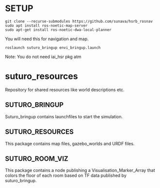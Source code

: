 # SETUP
```
git clone --recurse-submodules https://github.com/sunava/hsrb_rosnav
sudo apt install ros-noetic-map-server
sudo apt-get install ros-noetic-dwa-local-planner

```
You will need this for navigation and map.

```
roslaunch suturo_bringup envi_bringup.launch
```
Note: You do not need iai_hsr pkg atm 
# suturo_resources
Repository for shared resources like world descriptions etc.

## SUTURO_BRINGUP
Suturo_bringup contains launchfiles to start the simulation.

## SUTURO_RESOURCES
This package contains map files, gazebo_worlds and URDF files.

## SUTURO_ROOM_VIZ
This package contains a node publishing a Visualisation_Marker_Array that colors the floor of each room based on TF data published by suturo_bringup.

